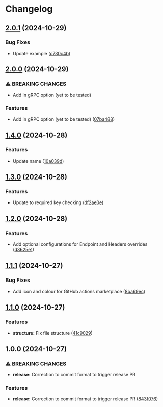 # Changelog

## [2.0.1](https://github.com/StephenGoodall/OTLP-GitHubAction-Exporter/compare/v2.0.0...v2.0.1) (2024-10-29)


### Bug Fixes

* Update example ([c730c4b](https://github.com/StephenGoodall/OTLP-GitHubAction-Exporter/commit/c730c4be81e3a8bc7d7618a9085f62aa18f9b8c9))

## [2.0.0](https://github.com/StephenGoodall/OTLP-GitHubAction-Exporter/compare/v1.4.0...v2.0.0) (2024-10-29)


### ⚠ BREAKING CHANGES

* Add in gRPC option (yet to be tested)

### Features

* Add in gRPC option (yet to be tested) ([07ba488](https://github.com/StephenGoodall/OTLP-GitHubAction-Exporter/commit/07ba4885417ae711876e2522a79338f2209504c9))

## [1.4.0](https://github.com/StephenGoodall/OTLP-GitHubAction-Exporter/compare/v1.3.0...v1.4.0) (2024-10-28)


### Features

* Update name ([10a039d](https://github.com/StephenGoodall/OTLP-GitHubAction-Exporter/commit/10a039d79a4ea381d6aa20e18d6c81a0804cceba))

## [1.3.0](https://github.com/StephenGoodall/Dynatrace-GitHubAction-Exporter/compare/v1.2.0...v1.3.0) (2024-10-28)


### Features

* Update to required key checking ([df2ae0e](https://github.com/StephenGoodall/Dynatrace-GitHubAction-Exporter/commit/df2ae0eda966dddd086dbdf148879b8b11294e27))

## [1.2.0](https://github.com/StephenGoodall/Dynatrace-GitHubAction-Exporter/compare/v1.1.1...v1.2.0) (2024-10-28)


### Features

* Add optional configurations for Endpoint and Headers overrides ([d3625e1](https://github.com/StephenGoodall/Dynatrace-GitHubAction-Exporter/commit/d3625e15f88685f732310a9ec9df80d28ec9cbe6))

## [1.1.1](https://github.com/StephenGoodall/Dynatrace-GitHubAction-Exporter/compare/v1.1.0...v1.1.1) (2024-10-27)


### Bug Fixes

* Add icon and colour for GitHub actions marketplace ([8ba69ec](https://github.com/StephenGoodall/Dynatrace-GitHubAction-Exporter/commit/8ba69ec0c56e30adaf10c371d7ff80322ea42b85))

## [1.1.0](https://github.com/StephenGoodall/Dynatrace-GitHubAction-Exporter/compare/v1.0.0...v1.1.0) (2024-10-27)


### Features

* **structure:** Fix file structure ([41c9029](https://github.com/StephenGoodall/Dynatrace-GitHubAction-Exporter/commit/41c90291dc247d504f47776e7c05b3e7ccb17020))

## 1.0.0 (2024-10-27)


### ⚠ BREAKING CHANGES

* **release:** Correction to commit format to trigger release PR

### Features

* **release:** Correction to commit format to trigger release PR ([843f076](https://github.com/StephenGoodall/Dynatrace-GitHubAction-Exporter/commit/843f0763d7e35a95a8e595707bfe40f89be13d92))
